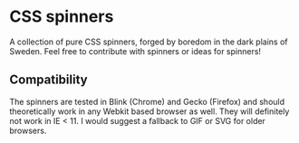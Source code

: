 CSS spinners
============

A collection of pure CSS spinners, forged by boredom in the dark plains of Sweden. Feel free to contribute with spinners or ideas for spinners!

Compatibility
-------------

The spinners are tested in Blink (Chrome) and Gecko (Firefox) and should theoretically work in any Webkit based browser as well. They will definitely not work in IE < 11. I would suggest a fallback to GIF or SVG for older browsers.
